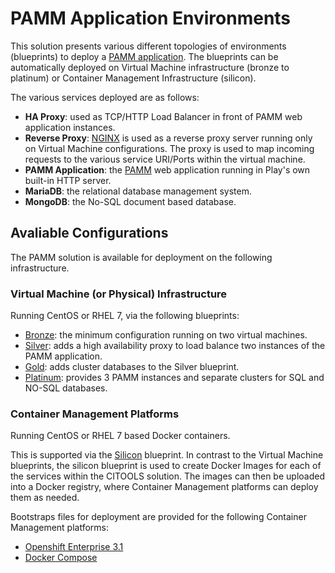 # PAMM Application Environments

This solution presents various different topologies of environments (blueprints) to deploy a [PAMM application](https://www.github.com/gatblau/pamm.seed). 
The blueprints can be automatically deployed on Virtual Machine infrastructure (bronze to platinum) or Container Management Infrastructure (silicon).

The various services deployed are as follows:

- **HA Proxy**: used as TCP/HTTP Load Balancer in front of PAMM web application instances.
- **Reverse Proxy**: [NGINX](https://www.nginx.com/resources/wiki/) is used as a reverse proxy server running only on Virtual Machine configurations. The proxy is used to map incoming requests to the various service URI/Ports within the virtual machine.
- **PAMM Application**: the [PAMM](https://www.github.com/gatblau/pamm.seed) web application running in Play's own built-in HTTP server.
- **MariaDB**: the relational database management system.
- **MongoDB**: the No-SQL document based database.

## Avaliable Configurations

The PAMM solution is available for deployment on the following infrastructure.
 
### Virtual Machine (or Physical) Infrastructure 
 
Running CentOS or RHEL 7, via the following blueprints:

- [Bronze](blueprints/bronze/readme.md): the minimum configuration running on two virtual machines.
- [Silver](blueprints/silver/readme.md): adds a high availability proxy to load balance two instances of the PAMM application.
- [Gold](blueprints/gold/readme.md): adds cluster databases to the Silver blueprint.
- [Platinum](blueprints/platinum/readme.md): provides 3 PAMM instances and separate clusters for SQL and NO-SQL databases.

### Container Management Platforms

Running CentOS or RHEL 7 based Docker containers.

This is supported via the [Silicon](blueprints/silicon/readme.md) blueprint.
In contrast to the Virtual Machine blueprints, the silicon blueprint is used to create Docker Images for each of the services within the CITOOLS solution.
The images can then be uploaded into a Docker registry, where Container Management platforms can deploy them as needed.

Bootstraps files for deployment are provided for the following Container Management platforms:

- [Openshift Enterprise 3.1](blueprints/silicon/os3)
- [Docker Compose](blueprints/silicon/compose)
